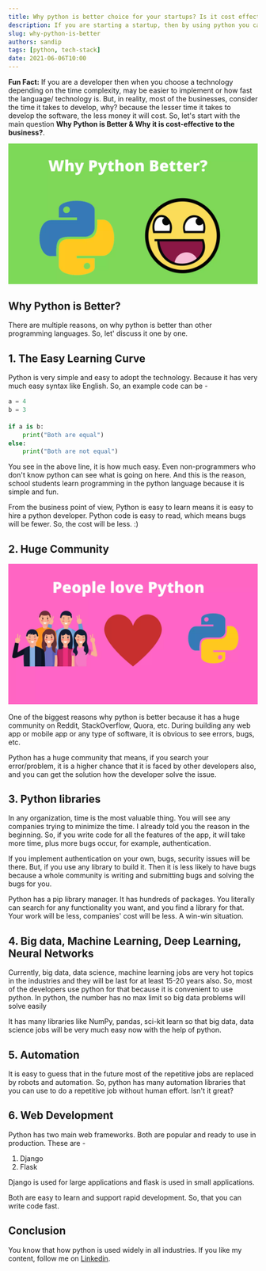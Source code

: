 ```yaml
---
title: Why python is better choice for your startups? Is it cost effective?
description: If you are starting a startup, then by using python you can save a lot of money. Let's see how you can save money and use it in your tech stack?
slug: why-python-is-better
authors: sandip
tags: [python, tech-stack]
date: 2021-06-06T10:00
---
```


**Fun Fact:** If you are a developer then when you choose a technology depending on the time complexity, may be easier to implement or how fast the language/ technology is. But, in reality, most of the businesses, consider the time it takes to develop, why? because the lesser time it takes to develop the software, the less money it will cost. So, let's start with the main question **Why Python is Better & Why it is cost-effective to the business?**.

<!-- truncate -->

![Why Python is better](./why-python-better.webp)

## Why Python is Better?
There are multiple reasons, on why python is better than other programming languages. So, let' discuss it one by one.

## 1. The Easy Learning Curve
Python is very simple and easy to adopt the technology. Because it has very much easy syntax like English. So, an example code can be -

```python
a = 4
b = 3

if a is b:
    print("Both are equal")
else:
    print("Both are not equal")
```

You see in the above line, it is how much easy. Even non-programmers who don't know python can see what is going on here. And this is the reason, school students learn programming in the python language because it is simple and fun.

From the business point of view, Python is easy to learn means it is easy to hire a python developer. Python code is easy to read, which means bugs will be fewer. So, the cost will be less. :)

## 2. Huge Community
![People Love Python](./people-love-python.webp)

One of the biggest reasons why python is better because it has a huge community on Reddit, StackOverflow, Quora, etc. During building any web app or mobile app or any type of software, it is obvious to see errors, bugs, etc.

Python has a huge community that means, if you search your error/problem, it is a higher chance that it is faced by other developers also, and you can get the solution how the developer solve the issue.

## 3. Python libraries
In any organization, time is the most valuable thing. You will see any companies trying to minimize the time. I already told you the reason in the beginning. So, if you write code for all the features of the app, it will take more time, plus more bugs occur, for example, authentication.

If you implement authentication on your own, bugs, security issues will be there. But, if you use any library to build it. Then it is less likely to have bugs because a whole community is writing and submitting bugs and solving the bugs for you.

Python has a pip library manager. It has hundreds of packages. You literally can search for any functionality you want, and you find a library for that. Your work will be less, companies' cost will be less. A win-win situation.

## 4. Big data, Machine Learning, Deep Learning, Neural Networks
Currently, big data, data science, machine learning jobs are very hot topics in the industries and they will be last for at least 15-20 years also. So, most of the developers use python for that because it is convenient to use python. In python, the number has no max limit so big data problems will solve easily

It has many libraries like NumPy, pandas, sci-kit learn so that big data, data science jobs will be very much easy now with the help of python.

## 5. Automation
It is easy to guess that in the future most of the repetitive jobs are replaced by robots and automation. So, python has many automation libraries that you can use to do a repetitive job without human effort. Isn't it great?

## 6. Web Development

Python has two main web frameworks. Both are popular and ready to use in production. These are -

1. Django
1. Flask

Django is used for large applications and flask is used in small applications.

Both are easy to learn and support rapid development. So, that you can write code fast.

## Conclusion
You know that how python is used widely in all industries. 
If you like my content, follow me on [Linkedin](https://www.linkedin.com/in/sandipsadhukhan/).

